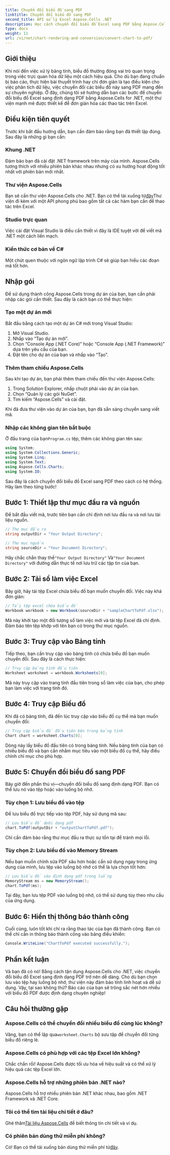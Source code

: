 ```yaml
---
title: Chuyển đổi biểu đồ sang PDF
linktitle: Chuyển đổi biểu đồ sang PDF
second_title: API xử lý Excel Aspose.Cells .NET
description: Học cách chuyển đổi biểu đồ Excel sang PDF bằng Aspose.Cells cho .NET với hướng dẫn từng bước dễ dàng này. Khám phá các mẹo thiết yếu và ví dụ về mã hóa.
type: docs
weight: 11
url: /vi/net/chart-rendering-and-conversion/convert-chart-to-pdf/
---
```

## Giới thiệu

Khi nói đến việc xử lý bảng tính, biểu đồ thường đóng vai trò quan trọng trong việc trực quan hóa dữ liệu một cách hiệu quả. Cho dù bạn đang chuẩn bị báo cáo, thực hiện bài thuyết trình hay chỉ đơn giản là tạo điều kiện cho việc phân tích dữ liệu, việc chuyển đổi các biểu đồ này sang PDF mang đến sự chuyên nghiệp. Ở đây, chúng tôi sẽ hướng dẫn bạn các bước để chuyển đổi biểu đồ Excel sang định dạng PDF bằng Aspose.Cells for .NET, một thư viện mạnh mẽ được thiết kế để đơn giản hóa các thao tác trên Excel.

## Điều kiện tiên quyết

Trước khi bắt đầu hướng dẫn, bạn cần đảm bảo rằng bạn đã thiết lập đúng. Sau đây là những gì bạn cần:

### Khung .NET
Đảm bảo bạn đã cài đặt .NET framework trên máy của mình. Aspose.Cells tương thích với nhiều phiên bản khác nhau nhưng có xu hướng hoạt động tốt nhất với phiên bản mới nhất.

### Thư viện Aspose.Cells
 Bạn sẽ cần thư viện Aspose.Cells cho .NET. Bạn có thể tải xuống từ[đây](https://releases.aspose.com/cells/net/)Thư viện đi kèm với một API phong phú bao gồm tất cả các hàm bạn cần để thao tác trên Excel.

### Studio trực quan
Việc cài đặt Visual Studio là điều cần thiết vì đây là IDE tuyệt vời để viết mã .NET một cách liền mạch.

### Kiến thức cơ bản về C#
Một chút quen thuộc với ngôn ngữ lập trình C# sẽ giúp bạn hiểu các đoạn mã tốt hơn.

## Nhập gói

Để sử dụng thành công Aspose.Cells trong dự án của bạn, bạn cần phải nhập các gói cần thiết. Sau đây là cách bạn có thể thực hiện:

### Tạo một dự án mới

Bắt đầu bằng cách tạo một dự án C# mới trong Visual Studio:

1. Mở Visual Studio.
2. Nhấp vào “Tạo dự án mới”.
3. Chọn “Console App (.NET Core)” hoặc “Console App (.NET Framework)” dựa trên yêu cầu của bạn.
4. Đặt tên cho dự án của bạn và nhấp vào “Tạo”.

### Thêm tham chiếu Aspose.Cells

Sau khi tạo dự án, bạn phải thêm tham chiếu đến thư viện Aspose.Cells:

1. Trong Solution Explorer, nhấp chuột phải vào dự án của bạn.
2. Chọn “Quản lý các gói NuGet”.
3. Tìm kiếm “Aspose.Cells” và cài đặt.

Khi đã đưa thư viện vào dự án của bạn, bạn đã sẵn sàng chuyển sang viết mã.

### Nhập các không gian tên bắt buộc

 Ở đầu trang của bạn`Program.cs` tệp, thêm các không gian tên sau:

```csharp
using System;
using System.Collections.Generic;
using System.Linq;
using System.Text;
using Aspose.Cells.Charts;
using System.IO;
```

Sau đây là cách chuyển đổi biểu đồ Excel sang PDF theo cách có hệ thống. Hãy làm theo từng bước!

## Bước 1: Thiết lập thư mục đầu ra và nguồn

Để bắt đầu viết mã, trước tiên bạn cần chỉ định nơi lưu đầu ra và nơi lưu tài liệu nguồn.

```csharp
// Thư mục đầu ra
string outputDir = "Your Output Directory";

// Thư mục nguồn
string sourceDir = "Your Document Directory";
```

 Hãy chắc chắn thay thế`"Your Output Directory"` Và`"Your Document Directory"` với đường dẫn thực tế nơi lưu trữ các tập tin của bạn.

## Bước 2: Tải sổ làm việc Excel

Bây giờ, hãy tải tệp Excel chứa biểu đồ bạn muốn chuyển đổi. Việc này khá đơn giản:

```csharp
// Tải tệp excel chứa biểu đồ
Workbook workbook = new Workbook(sourceDir + "sampleChartToPdf.xlsx");
```

Mã này khởi tạo một đối tượng sổ làm việc mới và tải tệp Excel đã chỉ định. Đảm bảo tên tệp khớp với tên bạn có trong thư mục nguồn.

## Bước 3: Truy cập vào Bảng tính

Tiếp theo, bạn cần truy cập vào bảng tính có chứa biểu đồ bạn muốn chuyển đổi. Sau đây là cách thực hiện:

```csharp
// Truy cập bảng tính đầu tiên
Worksheet worksheet = workbook.Worksheets[0];
```

Mã này truy cập vào trang tính đầu tiên trong sổ làm việc của bạn, cho phép bạn làm việc với trang tính đó.

## Bước 4: Truy cập Biểu đồ 

Khi đã có bảng tính, đã đến lúc truy cập vào biểu đồ cụ thể mà bạn muốn chuyển đổi:

```csharp
// Truy cập biểu đồ đầu tiên bên trong bảng tính
Chart chart = worksheet.Charts[0];
```

Dòng này lấy biểu đồ đầu tiên có trong bảng tính. Nếu bảng tính của bạn có nhiều biểu đồ và bạn cần nhắm mục tiêu vào một biểu đồ cụ thể, hãy điều chỉnh chỉ mục cho phù hợp.

## Bước 5: Chuyển đổi biểu đồ sang PDF

Bây giờ đến phần thú vị—chuyển đổi biểu đồ sang định dạng PDF. Bạn có thể lưu nó vào tệp hoặc vào luồng bộ nhớ.

### Tùy chọn 1: Lưu biểu đồ vào tệp

Để lưu biểu đồ trực tiếp vào tệp PDF, hãy sử dụng mã sau:

```csharp
// Lưu biểu đồ dưới dạng pdf
chart.ToPdf(outputDir + "outputChartToPdf.pdf");
```

Chỉ cần đảm bảo rằng thư mục đầu ra thực sự tồn tại để tránh mọi lỗi.

### Tùy chọn 2: Lưu biểu đồ vào Memory Stream

Nếu bạn muốn chỉnh sửa PDF sâu hơn hoặc cần sử dụng ngay trong ứng dụng của mình, lưu tệp vào luồng bộ nhớ có thể là lựa chọn tốt hơn:

```csharp
// Lưu biểu đồ vào định dạng pdf trong luồng
MemoryStream ms = new MemoryStream();
chart.ToPdf(ms);
```

Tại đây, bạn lưu tệp PDF vào luồng bộ nhớ, có thể sử dụng tùy theo nhu cầu của ứng dụng.

## Bước 6: Hiển thị thông báo thành công

Cuối cùng, luôn tốt khi chỉ ra rằng thao tác của bạn đã thành công. Bạn có thể chỉ cần in thông báo thành công vào bảng điều khiển:

```csharp
Console.WriteLine("ChartToPdf executed successfully.");
```

## Phần kết luận

Và bạn đã có nó! Bằng cách tận dụng Aspose.Cells cho .NET, việc chuyển đổi biểu đồ Excel sang định dạng PDF trở nên dễ dàng. Cho dù bạn chọn lưu vào tệp hay luồng bộ nhớ, thư viện này đảm bảo tính linh hoạt và dễ sử dụng. Vậy, tại sao không thử? Báo cáo của bạn sẽ trông sắc nét hơn nhiều với biểu đồ PDF được định dạng chuyên nghiệp!

## Câu hỏi thường gặp

### Aspose.Cells có thể chuyển đổi nhiều biểu đồ cùng lúc không?
 Vâng, bạn có thể lặp qua`worksheet.Charts` bộ sưu tập để chuyển đổi từng biểu đồ riêng lẻ.

### Aspose.Cells có phù hợp với các tệp Excel lớn không?
Chắc chắn rồi! Aspose.Cells được tối ưu hóa về hiệu suất và có thể xử lý hiệu quả các tệp Excel lớn.

### Aspose.Cells hỗ trợ những phiên bản .NET nào?
Aspose.Cells hỗ trợ nhiều phiên bản .NET khác nhau, bao gồm .NET Framework và .NET Core.

### Tôi có thể tìm tài liệu chi tiết ở đâu?
 Ghé thăm[Tài liệu Aspose.Cells](https://reference.aspose.com/cells/net/) để biết thông tin chi tiết và ví dụ.

### Có phiên bản dùng thử miễn phí không?
 Có! Bạn có thể tải xuống bản dùng thử miễn phí từ[đây](https://releases.aspose.com/).